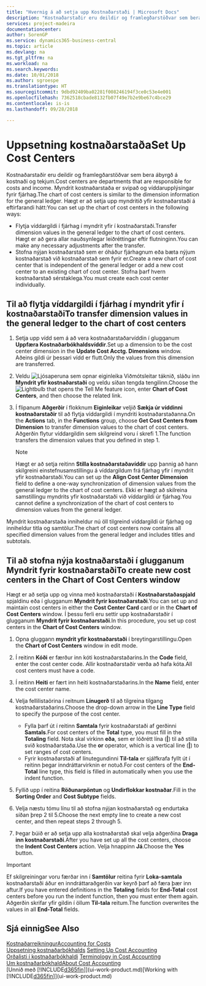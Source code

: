```yaml
---
title: "Hvernig á að setja upp Kostnaðarstaði | Microsoft Docs"
description: "Kostnaðarstaðir eru deildir og framlegðarstöðvar sem bera ábyrgð á kostnaði og tekjum. Myndrit kostnaðarstaða er svipað og víddarupplýsingar fyrir fjárhag."
services: project-madeira
documentationcenter: 
author: SorenGP
ms.service: dynamics365-business-central
ms.topic: article
ms.devlang: na
ms.tgt_pltfrm: na
ms.workload: na
ms.search.keywords: 
ms.date: 10/01/2018
ms.author: sgroespe
ms.translationtype: HT
ms.sourcegitcommit: 9dbd92409ba02281f008246194f3ce0c53e4e001
ms.openlocfilehash: 7362518cbade8132fb07f49e7b2e9be67c4bce29
ms.contentlocale: is-is
ms.lasthandoff: 09/28/2018

---
```

# <a name="set-up-cost-centers"></a><span data-ttu-id="5b937-104">Uppsetning kostnaðarstaða</span><span class="sxs-lookup"><span data-stu-id="5b937-104">Set Up Cost Centers</span></span>
<span data-ttu-id="5b937-105">Kostnaðarstaðir eru deildir og framlegðarstöðvar sem bera ábyrgð á kostnaði og tekjum.</span><span class="sxs-lookup"><span data-stu-id="5b937-105">Cost centers are departments that are responsible for costs and income.</span></span> <span data-ttu-id="5b937-106">Myndrit kostnaðarstaða er svipað og víddarupplýsingar fyrir fjárhag.</span><span class="sxs-lookup"><span data-stu-id="5b937-106">The chart of cost centers is similar to the dimension information for the general ledger.</span></span> <span data-ttu-id="5b937-107">Hægt er að setja upp myndritið yfir kostnaðarstaði á eftirfarandi hátt:</span><span class="sxs-lookup"><span data-stu-id="5b937-107">You can set up the chart of cost centers in the following ways:</span></span>  

-   <span data-ttu-id="5b937-108">Flytja víddargildi í fjárhag í myndrit yfir í kostnaðarstaði.</span><span class="sxs-lookup"><span data-stu-id="5b937-108">Transfer dimension values in the general ledger to the chart of cost centers.</span></span> <span data-ttu-id="5b937-109">Hægt er að gera allar nauðsynlegar leiðréttingar eftir flutninginn.</span><span class="sxs-lookup"><span data-stu-id="5b937-109">You can make any necessary adjustments after the transfer.</span></span>  
-   <span data-ttu-id="5b937-110">Stofna nýjan kostnaðarstað sem er óháður fjárhagnum eða bæta nýjum kostnaðarstað við kostnaðarstað sem fyrir er.</span><span class="sxs-lookup"><span data-stu-id="5b937-110">Create a new chart of cost center that is independent of the general ledger or add a new cost center to an existing chart of cost center.</span></span> <span data-ttu-id="5b937-111">Stofna þarf hvern kostnaðarstað sérstaklega.</span><span class="sxs-lookup"><span data-stu-id="5b937-111">You must create each cost center individually.</span></span>  

## <a name="to-transfer-dimension-values-in-the-general-ledger-to-the-chart-of-cost-centers"></a><span data-ttu-id="5b937-112">Til að flytja víddargildi í fjárhag í myndrit yfir í kostnaðarstaði</span><span class="sxs-lookup"><span data-stu-id="5b937-112">To transfer dimension values in the general ledger to the chart of cost centers</span></span>  
1.  <span data-ttu-id="5b937-113">Setja upp vídd sem á að vera kostnaðarstaðarvíddin í glugganum **Uppfæra Kostnaðarbókhaldsvíddir**.</span><span class="sxs-lookup"><span data-stu-id="5b937-113">Set up a dimension to be the cost center dimension in the **Update Cost Acctg. Dimensions** window.</span></span> <span data-ttu-id="5b937-114">Aðeins gildi úr þessari vídd er flutt.</span><span class="sxs-lookup"><span data-stu-id="5b937-114">Only the values from this dimension are transferred.</span></span>  
2.  <span data-ttu-id="5b937-115">Veldu ![Ljósaperuna sem opnar eiginleika Viðmótsleitar](media/ui-search/search_small.png "Segðu mér hvað þú vilt gera") táknið, sláðu inn **Myndrit yfir kostnaðarstaði** og veldu síðan tengda tengilinn.</span><span class="sxs-lookup"><span data-stu-id="5b937-115">Choose the ![Lightbulb that opens the Tell Me feature](media/ui-search/search_small.png "Tell me what you want to do") icon, enter **Chart of Cost Centers**, and then choose the related link.</span></span>  
3.  <span data-ttu-id="5b937-116">Í flipanum **Aðgerðir** í flokknum **Eiginleikar** veljið **Sækja úr víddinni kostnaðarstaðir** til að flytja víddargildi í myndriti kostnaðarstaðanna.</span><span class="sxs-lookup"><span data-stu-id="5b937-116">On the **Actions** tab, in the **Functions** group, choose **Get Cost Centers from Dimension** to transfer dimension values to the chart of cost centers.</span></span> <span data-ttu-id="5b937-117">Aðgerðin flytur víddargildin sem skilgreind voru í skrefi 1.</span><span class="sxs-lookup"><span data-stu-id="5b937-117">The function transfers the dimension values that you defined in step 1.</span></span>  

    > [!NOTE]  
    >  <span data-ttu-id="5b937-118">Hægt er að setja reitinn **Stilla kostnaðarstaðavíddir** upp þannig að hann skilgreini einstefnusamstillingu á víddargildum frá fjárhag yfir í myndrit yfir kostnaðarstaði.</span><span class="sxs-lookup"><span data-stu-id="5b937-118">You can set up the **Align Cost Center Dimension**  field to define a one-way synchronization of dimension values from the general ledger to the chart of cost centers.</span></span> <span data-ttu-id="5b937-119">Ekki er hægt að skilreina samstillingu myndrits yfir kostnaðarstaði við víddargildi úr fjárhag.</span><span class="sxs-lookup"><span data-stu-id="5b937-119">You cannot define a synchronization of the chart of cost centers to dimension values from the general ledger.</span></span>  

<span data-ttu-id="5b937-120">Myndrit kostnaðarstaða inniheldur nú öll tilgreind víddargildi úr fjárhag og inniheldur titla og samtölur.</span><span class="sxs-lookup"><span data-stu-id="5b937-120">The chart of cost centers now contains all specified dimension values from the general ledger and includes titles and subtotals.</span></span>  

## <a name="to-create-new-cost-centers-in-the-chart-of-cost-centers-window"></a><span data-ttu-id="5b937-121">Til að stofna nýja kostnaðarstaði í glugganum Myndrit fyrir kostnaðarstaði</span><span class="sxs-lookup"><span data-stu-id="5b937-121">To create new cost centers in the Chart of Cost Centers window</span></span>  
<span data-ttu-id="5b937-122">Hægt er að setja upp og vinna með kostnaðarstaði í **Kostnaðarstaðaspjald** spjaldinu eða í glugganum **Myndrit fyrir kostnaðarstaði**.</span><span class="sxs-lookup"><span data-stu-id="5b937-122">You can set up and maintain cost centers in either the **Cost Center Card** card or in the **Chart of Cost Centers** window.</span></span> <span data-ttu-id="5b937-123">Í þessu ferli eru settir upp kostnaðarstaðir í glugganum **Myndrit fyrir kostnaðarstaði**.</span><span class="sxs-lookup"><span data-stu-id="5b937-123">In this procedure, you set up cost centers in the **Chart of Cost Centers** window.</span></span>  

1. <span data-ttu-id="5b937-124">Opna gluggann **myndrit yfir kostnaðarstaði** í breytingarstillingu.</span><span class="sxs-lookup"><span data-stu-id="5b937-124">Open the **Chart of Cost Centers** window in edit mode.</span></span>  
2. <span data-ttu-id="5b937-125">Í reitinn **Kóði** er færður inn kóti kostnaðarstaðarins.</span><span class="sxs-lookup"><span data-stu-id="5b937-125">In the **Code** field, enter the cost center code.</span></span> <span data-ttu-id="5b937-126">Allir kostnaðarstaðir verða að hafa kóta.</span><span class="sxs-lookup"><span data-stu-id="5b937-126">All cost centers must have a code.</span></span>  
3. <span data-ttu-id="5b937-127">Í reitinn **Heiti** er fært inn heiti kostnaðarstaðarins.</span><span class="sxs-lookup"><span data-stu-id="5b937-127">In the **Name** field, enter the cost center name.</span></span>  
4. <span data-ttu-id="5b937-128">Velja fellilistaörina í reitnum **Línugerð** til að tilgreina tilgang kostnaðarstaðarins.</span><span class="sxs-lookup"><span data-stu-id="5b937-128">Choose the drop-down arrow in the **Line Type** field to specify the purpose of the cost center.</span></span>  

    - <span data-ttu-id="5b937-129">Fylla þarf út í reitinn **Samtala** fyrir kostnaðarstaði af gerðinni **Samtals**.</span><span class="sxs-lookup"><span data-stu-id="5b937-129">For cost centers of the **Total** type, you must fill in the **Totaling** field.</span></span> <span data-ttu-id="5b937-130">Nota skal virkinn **eða**, sem er lóðrétt lína (**&#124;**) til að stilla svið kostnaðarstaða.</span><span class="sxs-lookup"><span data-stu-id="5b937-130">Use the **or** operator, which is a vertical line (**&#124;**) to set ranges of cost centers.</span></span>  
    - <span data-ttu-id="5b937-131">Fyrir kostnaðarstaði af línutegundinni **Til-tala** er sjálfkrafa fyllt út í reitinn þegar inndráttarvirknin er notuð.</span><span class="sxs-lookup"><span data-stu-id="5b937-131">For cost centers of the **End-Total** line type, this field is filled in automatically when you use the indent function.</span></span>  
5.  <span data-ttu-id="5b937-132">Fyllið upp í reitina **Röðunarpöntun** og **Undirflokkar kostnaðar**.</span><span class="sxs-lookup"><span data-stu-id="5b937-132">Fill in the **Sorting Order** and **Cost Subtype** fields.</span></span>  
6.  <span data-ttu-id="5b937-133">Velja næstu tómu línu til að stofna nýjan kostnaðarstað og endurtaka síðan þrep 2 til 5.</span><span class="sxs-lookup"><span data-stu-id="5b937-133">Choose the next empty line to create a new cost center, and then repeat steps 2 through 5.</span></span>  
7.  <span data-ttu-id="5b937-134">Þegar búið er að setja upp alla kostnaðarstað skal velja aðgerðina **Draga inn kostnaðarstaði**.</span><span class="sxs-lookup"><span data-stu-id="5b937-134">After you have set up all the cost centers, choose the **Indent Cost Centers** action.</span></span> <span data-ttu-id="5b937-135">Velja hnappinn **Já**.</span><span class="sxs-lookup"><span data-stu-id="5b937-135">Choose the **Yes** button.</span></span>  

> [!IMPORTANT]  
>  <span data-ttu-id="5b937-136">Ef skilgreiningar voru færðar inn í **Samtölur** reitina fyrir **Loka-samtala** kostnaðarstaði áður en inndráttaraðgerðin var keyrð þarf að færa þær inn aftur.</span><span class="sxs-lookup"><span data-stu-id="5b937-136">If you have entered definitions in the **Totaling** fields for **End-Total** cost centers before you run the indent function, then you must enter them again.</span></span> <span data-ttu-id="5b937-137">Aðgerðin skrifar yfir gildin í öllum **Til-tala** reitum.</span><span class="sxs-lookup"><span data-stu-id="5b937-137">The function overwrites the values in all **End-Total** fields.</span></span>  

## <a name="see-also"></a><span data-ttu-id="5b937-138">Sjá einnig</span><span class="sxs-lookup"><span data-stu-id="5b937-138">See Also</span></span>  
[<span data-ttu-id="5b937-139">Kostnaðarreikningur</span><span class="sxs-lookup"><span data-stu-id="5b937-139">Accounting for Costs</span></span>](finance-manage-cost-accounting.md)  
<span data-ttu-id="5b937-140">[Uppsetning kostnaðarbókhalds](finance-set-up-cost-accounting.md) </span><span class="sxs-lookup"><span data-stu-id="5b937-140">[Setting Up Cost Accounting](finance-set-up-cost-accounting.md) </span></span>  
<span data-ttu-id="5b937-141">[Orðalisti í kostnaðarbókhaldi](finance-terminology-in-cost-accounting.md) </span><span class="sxs-lookup"><span data-stu-id="5b937-141">[Terminology in Cost Accounting](finance-terminology-in-cost-accounting.md) </span></span>  
[<span data-ttu-id="5b937-142">Um kostnaðarbókhald</span><span class="sxs-lookup"><span data-stu-id="5b937-142">About Cost Accounting</span></span>](finance-about-cost-accounting.md)  
<span data-ttu-id="5b937-143">[Unnið með [!INCLUDE[d365fin](includes/d365fin_md.md)]](ui-work-product.md)</span><span class="sxs-lookup"><span data-stu-id="5b937-143">[Working with [!INCLUDE[d365fin](includes/d365fin_md.md)]](ui-work-product.md)</span></span>

